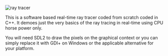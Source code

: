 ![ray tracer](https://user-images.githubusercontent.com/7083803/94089928-03d4b600-fe1d-11ea-947b-0b02959f25cc.png)

This is a software based real-time ray tracer coded from scratch coded in C++.
It demoes just the very basics of the ray tracing in real-time using CPU horse power only.

You will need SDL2 to draw the pixels on the graphical context or you can simply replace it with GDI+ on Windows or the applicable alternative for your platform.
